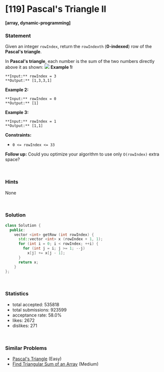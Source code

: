 # [119] Pascal's Triangle II

**[array, dynamic-programming]**

### Statement

Given an integer `rowIndex`, return the `rowIndexth` (**0-indexed**) row of the **Pascal's triangle**.

In **Pascal's triangle**, each number is the sum of the two numbers directly above it as shown:
![](https://upload.wikimedia.org/wikipedia/commons/0/0d/PascalTriangleAnimated2.gif)
**Example 1:**

```
**Input:** rowIndex = 3
**Output:** [1,3,3,1]

```
**Example 2:**

```
**Input:** rowIndex = 0
**Output:** [1]

```
**Example 3:**

```
**Input:** rowIndex = 1
**Output:** [1,1]

```

**Constraints:**
* `0 <= rowIndex <= 33`


**Follow up:** Could you optimize your algorithm to use only `O(rowIndex)` extra space?

<br>

### Hints

None

<br>

### Solution

```cpp
class Solution {
  public:
    vector <int> getRow (int rowIndex) {
      std::vector <int> x (rowIndex + 1, 1);
      for (int i = 0; i < rowIndex; ++i) {
        for (int j = i; j >= 1; --j)
          x[j] += x[j - 1];
      }
      return x;
    }
};
```

<br>

### Statistics

- total accepted: 535818
- total submissions: 923599
- acceptance rate: 58.0%
- likes: 2672
- dislikes: 271

<br>

### Similar Problems

- [Pascal's Triangle](https://leetcode.com/problems/pascals-triangle) (Easy)
- [Find Triangular Sum of an Array](https://leetcode.com/problems/find-triangular-sum-of-an-array) (Medium)
